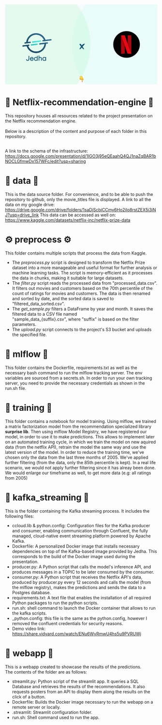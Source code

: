 ![Screenshot](jedhaXnetflix.png)
# 🍿 Netflix-recommendation-engine 🍿
This repository houses all resources related to the project presentation on the Netflix recommendation engine.
<br><br>
Below is a description of the content and purpose of each folder in this repository.<br><br>

A link to the schema of the infrastructure:
https://docs.google.com/presentation/d/1IGO3j95eQEaahQ4QJ1naZqBAR1bNOCLGfmwDx157WFc/edit?usp=sharing

# 💾 data 💾
This is the data source folder. For convenience, and to be able to push the repository to github, only the movie_titles file is displayed.
A link to all the data on my google drive:
https://drive.google.com/drive/folders/1saDjScbiCCmy6Ho2ilo8rstZEX5i3iNJ?usp=drive_link
This data can be accessed as well on:
https://www.kaggle.com/datasets/netflix-inc/netflix-prize-data

# ⚙️ preprocess ⚙️ 
This folder contains multiple scripts that process the data from Kaggle.
- The *preprocess.py* script is designed to transform the Netflix Prize dataset into a more manageable and useful format for further analysis or machine learning tasks. The script is memory-efficient as it processes the data in chunks, making it suitable for large datasets.
- The *filter.py* script reads the processed data from "processed_data.csv". It filters out movies and customers based on the 70th percentile of the count of ratings for movies and customers. The data is then renamed and sorted by date, and the sorted data is saved to "filtered_data_sorted.csv".
- The *get_sample.py* filters a DataFrame by year and month. It saves the filtered data to a CSV file named    
"sample_data_{suffix}.csv", where "suffix" is based on the filter parameters.
- The *upload.py* script connects to the project's S3 bucket and uploads the specified file.

# 🚀 mlflow 🚀
This folder contains the Dockerfile, requirements.txt as well as the necessary bash command to run the mlflow tracking server. The env variables are sourced from a secrets.sh.
In order to run your own tracking server, you need to provide the necessary credentials as shown in the run.sh file.

# 🧠 training 🧠 
This folder contains a notebook for model training.
Using mlflow, we trained a matrix factorization model from the recommendation specialized library **surprise lib**. Then using mlflow Model Registry, we have registered our model, in order to use it to make predictions.
This allows to implement later on an automated training cycle, in which we train the model on new aquired data (from the netflix API), retrain the model the same way and use the latest version of the model.
In order to reduce the training time, we've chosen only the data from the last three months of 2005. We've applied further filtering (from the data, only the 85th percentile is kept).
In a real life scenario, we would not apply further filtering since it has alreay been done. We would enlarge our timeframe as well, to get more data (e.g: all ratings from 2005)

# 📡 kafka_streaming 📡 
This is the folder containing the Kafka streaming process. It includes the following files:
- ccloud.lib & python.config: Configuration files for the Kafka producer and consumer, enabling communication through Confluent, the fully managed, cloud-native event streaming platform powered by Apache Kafka.
- Dockerfile: A personalized Docker image that installs necessary dependencies on top of the Kafka-based image provided by Jedha. This corresponds to the build of the Docker image used during the presentation.
- producer.py: A Python script that calls the model's inference API, and produces messages in a TOPIC to be later consumed by the consumer.
- consumer.py: A Python script that receives the Netflix API's data, produced by producer.py every 12 seconds and calls the model (from the mlflow registry), makes the predictions and sends the data to a Postgres database.
- requirements.txt: A text file that enables the installation of all required Python packages to run the python scripts.
- run.sh: shell command to launch the Docker container that allows to run the kafka scripts.
- _python.config: this file is the same as the python.config, however I removed the confluent credentials for security reasons.
- Demo video link: https://share.vidyard.com/watch/ENu6WyRmwU4hs5u9PVRUWj

# 🚀 webapp 🚀
This is a webapp created to showcase the results of the predictions.<br>
The contents of the folder are as follows:
- streamlit.py: Python script of the streamlit app. It queries a SQL Database and retrieves the results of the recommendations. It also requests posters from an API to display them along the results on the click of a button.
- Dockerfile: Builds the Docker image necessary to run the webapp on a remote server or locally.
- .streamlit: Streamlit configuration folder.
- run.sh: Shell command used to run the app.